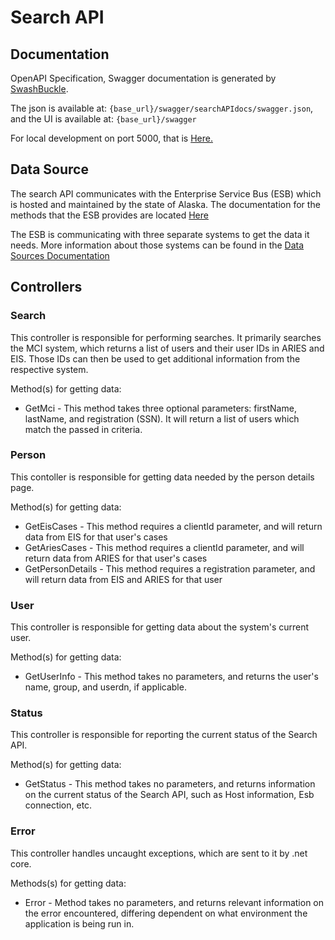 # Search API

## Documentation

OpenAPI Specification, Swagger documentation is generated by [SwashBuckle](https://github.com/domaindrivendev/Swashbuckle.AspNetCore).

The json is available at: `{base_url}/swagger/searchAPIdocs/swagger.json`, and the UI is available at: `{base_url}/swagger`

For local development on port 5000, that is [Here.](http://localhost:5000/swagger)

## Data Source

The search API communicates with the Enterprise Service Bus (ESB) which is hosted and maintained by the state of Alaska.
The documentation for the methods that the ESB provides are located [Here](https://esbtest.dhss.alaska.gov/swagger/)

The ESB is communicating with three separate systems to get the data it needs.
More information about those systems can be found in the [Data Sources Documentation](../getting-started/data-sources.md)

## Controllers

### Search

This controller is responsible for performing searches. It primarily searches the MCI system, which returns a list of users and their user IDs in ARIES and EIS.
Those IDs can then be used to get additional information from the respective system.

Method(s) for getting data:

- GetMci - This method takes three optional parameters: firstName, lastName, and registration (SSN). It will return a list of users which match the passed in criteria.

### Person

This contoller is responsible for getting data needed by the person details page. 

Method(s) for getting data:

- GetEisCases - This method requires a clientId parameter, and will return data from EIS for that user's cases
- GetAriesCases - This method requires a clientId parameter, and will return data from ARIES for that user's cases
- GetPersonDetails - This method requires a registration parameter, and will return data from EIS and ARIES for that user

### User

This controller is responsible for getting data about the system's current user. 

Method(s) for getting data:

- GetUserInfo - This method takes no parameters, and returns the user's name, group, and userdn, if applicable.

### Status

This controller is responsible for reporting the current status of the Search API.

Method(s) for getting data:

- GetStatus - This method takes no parameters, and returns information on the current status of the Search API, such as Host information, Esb connection, etc.

### Error

This controller handles uncaught exceptions, which are sent to it by .net core.

Methods(s) for getting data:

- Error - Method takes no parameters, and returns relevant information on the error encountered, differing dependent on what environment the application is being run in.